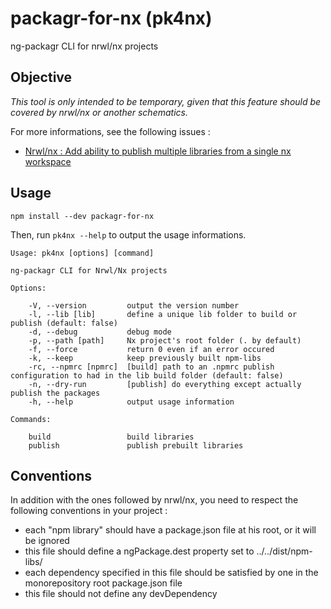 # packagr-for-nx (pk4nx)

ng-packagr CLI for nrwl/nx projects

## Objective

_This tool is only intended to be temporary, given that this feature should be covered by nrwl/nx or another schematics._

For more informations, see the following issues :

* [Nrwl/nx : Add ability to publish multiple libraries from a single nx workspace](https://github.com/nrwl/nx/issues/225)

## Usage

`npm install --dev packagr-for-nx`

Then, run `pk4nx --help` to output the usage informations.

    Usage: pk4nx [options] [command]

    ng-packagr CLI for Nrwl/Nx projects

    Options:

        -V, --version         output the version number
        -l, --lib [lib]       define a unique lib folder to build or publish (default: false)
        -d, --debug           debug mode
        -p, --path [path]     Nx project's root folder (. by default)
        -f, --force           return 0 even if an error occured
        -k, --keep            keep previously built npm-libs
        -rc, --npmrc [npmrc]  [build] path to an .npmrc publish configuration to had in the lib build folder (default: false)
        -n, --dry-run         [publish] do everything except actually publish the packages
        -h, --help            output usage information

    Commands:

        build                 build libraries
        publish               publish prebuilt libraries

## Conventions

In addition with the ones followed by nrwl/nx, you need to respect the following conventions in your project :

* each "npm library" should have a package.json file at his root, or it will be ignored
* this file should define a ngPackage.dest property set to ../../dist/npm-libs/<lib-name>
* each dependency specified in this file should be satisfied by one in the monorepository root package.json file
* this file should not define any devDependency
